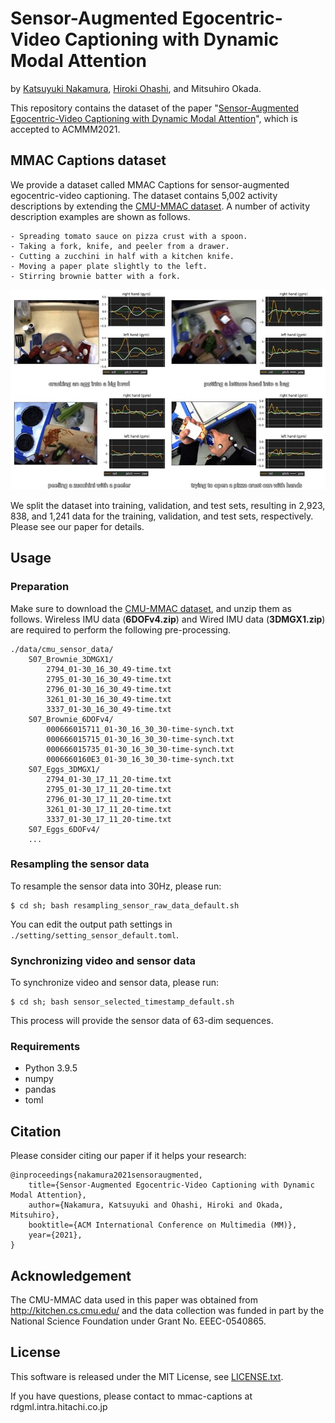 # Sensor-Augmented Egocentric-Video Captioning with Dynamic Modal Attention

by [Katsuyuki Nakamura](https://scholar.google.com/citations?user=ZIxQ5zAAAAAJ&hl=en), [Hiroki Ohashi](https://scholar.google.com/citations?user=GKC6bbYAAAAJ), and Mitsuhiro Okada.

This repository contains the dataset of the paper "[Sensor-Augmented Egocentric-Video Captioning with Dynamic Modal Attention](https://arxiv.org/abs/2109.02955)", which is accepted to ACMMM2021.



## MMAC Captions dataset

We provide a dataset called MMAC Captions for sensor-augmented egocentric-video captioning. The dataset contains 5,002 activity descriptions by extending the [CMU-MMAC dataset](http://kitchen.cs.cmu.edu/index.php). A number of activity description examples are shown as follows.
```
- Spreading tomato sauce on pizza crust with a spoon.
- Taking a fork, knife, and peeler from a drawer.
- Cutting a zucchini in half with a kitchen knife.
- Moving a paper plate slightly to the left.
- Stirring brownie batter with a fork.
```
![MMAC_Captions](.github/MMAC_Captions.jpg)

We split the dataset into training, validation, and test sets, resulting in 2,923, 838, and 1,241 data for the training, validation, and test sets, respectively. Please see our paper for details.



## Usage


### Preparation

Make sure to download the [CMU-MMAC dataset](http://kitchen.cs.cmu.edu/main.php), and unzip them as follows. Wireless IMU data (**6DOFv4.zip**) and Wired IMU data (**3DMGX1.zip**) are required to perform the following pre-processing.

```
./data/cmu_sensor_data/
    S07_Brownie_3DMGX1/
        2794_01-30_16_30_49-time.txt
        2795_01-30_16_30_49-time.txt
        2796_01-30_16_30_49-time.txt
        3261_01-30_16_30_49-time.txt
        3337_01-30_16_30_49-time.txt
    S07_Brownie_6DOFv4/
        000666015711_01-30_16_30_30-time-synch.txt
        000666015715_01-30_16_30_30-time-synch.txt
        000666015735_01-30_16_30_30-time-synch.txt
        0006660160E3_01-30_16_30_30-time-synch.txt
    S07_Eggs_3DMGX1/
        2794_01-30_17_11_20-time.txt
        2795_01-30_17_11_20-time.txt
        2796_01-30_17_11_20-time.txt
        3261_01-30_17_11_20-time.txt
        3337_01-30_17_11_20-time.txt
    S07_Eggs_6DOFv4/
    ...
```



### Resampling the sensor data

To resample the sensor data into 30Hz, please run: 

```
$ cd sh; bash resampling_sensor_raw_data_default.sh
```

You can edit the output path settings in `./setting/setting_sensor_default.toml`.

### Synchronizing video and sensor data

To synchronize video and sensor data, please run:

```
$ cd sh; bash sensor_selected_timestamp_default.sh
```
This process will provide the sensor data of 63-dim sequences.

### Requirements

- Python 3.9.5
- numpy
- pandas
- toml



## Citation

Please consider citing our paper if it helps your research:
```
@inproceedings{nakamura2021sensoraugmented,
    title={Sensor-Augmented Egocentric-Video Captioning with Dynamic Modal Attention},
    author={Nakamura, Katsuyuki and Ohashi, Hiroki and Okada, Mitsuhiro},
    booktitle={ACM International Conference on Multimedia (MM)},
    year={2021},
}
```
## Acknowledgement

The CMU-MMAC data used in this paper was obtained from http://kitchen.cs.cmu.edu/ and the data collection was funded in part by the National Science Foundation under Grant No. EEEC-0540865.

## License 

This software is released under the MIT License, see [LICENSE.txt](LICENSE.txt).

If you have questions, please contact to mmac-captions at rdgml.intra.hitachi.co.jp

